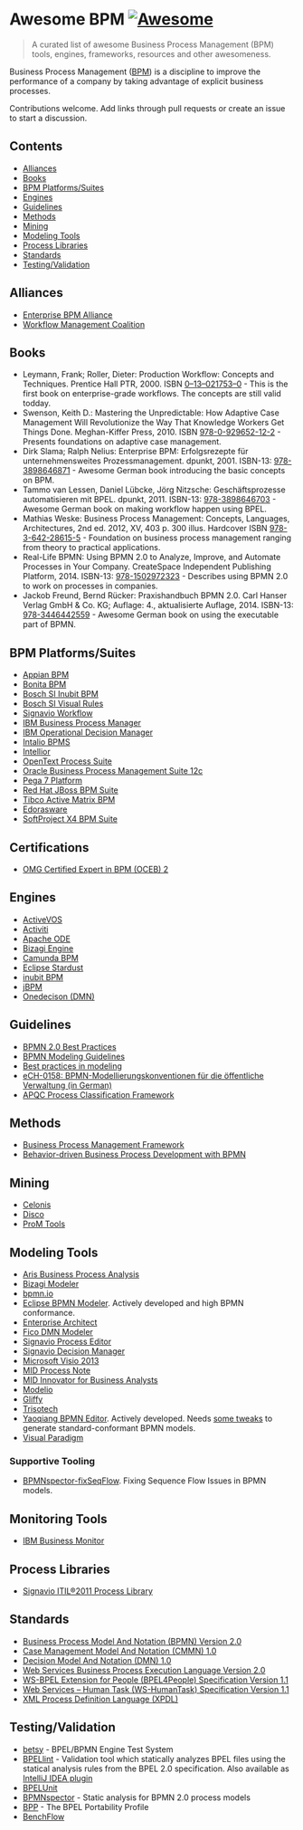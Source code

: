 # Awesome BPM [![Awesome](https://cdn.rawgit.com/sindresorhus/awesome/d7305f38d29fed78fa85652e3a63e154dd8e8829/media/badge.svg)](https://github.com/sindresorhus/awesome)

> A curated list of awesome Business Process Management (BPM) tools, engines, frameworks, resources and other awesomeness.

Business Process Management ([BPM](https://en.wikipedia.org/wiki/Business_process_management)) is a discipline to improve the performance of a company by taking advantage of explicit business processes.

Contributions welcome.
Add links through pull requests or create an issue to start a discussion.

## Contents

- [Alliances](#alliances)
- [Books](#books)
- [BPM Platforms/Suites](#bpm-platformssuites)
- [Engines](#engines)
- [Guidelines](#guidelines)
- [Methods](#methods)
- [Mining](#mining)
- [Modeling Tools](#modeling-tools)
- [Process Libraries](#process-libraries)
- [Standards](#standards)
- [Testing/Validation](#testingvalidation)

## Alliances
* [Enterprise BPM Alliance](http://bpm-alliance.org/bpm-alliance/)
* [Workflow Management Coalition](http://www.wfmc.org)

## Books
* Leymann, Frank; Roller, Dieter: Production Workflow: Concepts and Techniques. Prentice Hall PTR, 2000. ISBN [0–13–021753–0](https://en.wikipedia.org/wiki/Special:BookSources/0130217530) - This is the first book on enterprise-grade workflows. The concepts are still valid todday.
* Swenson, Keith D.: Mastering the Unpredictable: How Adaptive Case Management Will Revolutionize the Way That Knowledge Workers Get Things Done. Meghan-Kiffer Press, 2010. ISBN [978-0-929652-12-2](https://en.wikipedia.org/wiki/Special:BookSources/978-0-929652-12-2) - Presents foundations on adaptive case management.
* Dirk Slama; Ralph Nelius: Enterprise BPM: Erfolgsrezepte für unternehmensweites Prozessmanagement. dpunkt, 2001. ISBN-13: [978-3898646871](https://en.wikipedia.org/wiki/Special:BookSources/978-3898646871) - Awesome German book introducing the basic concepts on BPM.
* Tammo van Lessen, Daniel Lübcke, Jörg Nitzsche: Geschäftsprozesse automatisieren mit BPEL. dpunkt, 2011. ISBN-13: [978-3898646703](https://en.wikipedia.org/wiki/Special:BookSources/978-3898646703) - Awesome German book on making workflow happen using BPEL.
* Mathias Weske: Business Process Management: Concepts, Languages, Architectures, 2nd ed. 2012, XV, 403 p. 300 illus. Hardcover ISBN [978-3-642-28615-5](https://en.wikipedia.org/wiki/Special:BookSources/978-3-642-28615-5) - Foundation on business process management ranging from theory to practical applications.
* Real-Life BPMN: Using BPMN 2.0 to Analyze, Improve, and Automate Processes in Your Company. CreateSpace Independent Publishing Platform, 2014. ISBN-13: [978-1502972323](https://en.wikipedia.org/wiki/Special:BookSources/978-3-642-28615-5) - Describes using BPMN 2.0 to work on processes in companies.
* Jackob Freund, Bernd Rücker: Praxishandbuch BPMN 2.0. Carl Hanser Verlag GmbH & Co. KG; Auflage: 4., aktualisierte Auflage, 2014. ISBN-13: [978-3446442559](https://en.wikipedia.org/wiki/Special:BookSources/978-3446442559) - Awesome German book on using the executable part of BPMN.

## BPM Platforms/Suites
* [Appian BPM](http://www.appian.com/bpm-software/)
* [Bonita BPM](http://www.bonitasoft.com/products-v2#about-bonita-bpm)
* [Bosch SI Inubit BPM](https://www.bosch-si.com/products/business-process-management-bpm/business-process-management.html)
* [Bosch SI Visual Rules](https://www.bosch-si.com/products/business-rules-management-brm/visual-rules.html)
* [Signavio Workflow](http://www.signavio.com/products/workflow/)
* [IBM Business Process Manager](http://www-03.ibm.com/software/products/de/business-process-manager-family)
* [IBM Operational Decision Manager](http://www-03.ibm.com/software/products/en/odm)
* [Intalio BPMS](http://www.intalio.com/products/bpms/overview/)
* [Intellior](http://www.intellior.ag/software/leistungsstaerke/modularitaet-und-preise/ueberblick/)
* [OpenText Process Suite](http://www.opentext.com/what-we-do/products/business-process-management)
* [Oracle Business Process Management Suite 12c](http://www.oracle.com/us/technologies/bpm/suite/overview/index.html)
* [Pega 7 Platform](http://www.pega.com/products/pega-7)
* [Red Hat JBoss BPM Suite](http://www.jboss.org/products/bpmsuite/overview/)
* [Tibco Active Matrix BPM](http://www.tibco.com/products/automation/business-process-management/activematrix-bpm)
* [Edorasware](http://www.edorasware.com)
* [SoftProject X4 BPM Suite](http://www.x4bpm.com/bpm-suite.html)

## Certifications
* [OMG Certified Expert in BPM (OCEB) 2](http://www.omg.org/oceb-2/index.htm)

## Engines
* [ActiveVOS](http://www.activevos.com/)
* [Activiti](http://activiti.org/)
* [Apache ODE](http://ode.apache.org)
* [Bizagi Engine](http://www.bizagi.com/en/products/bpm-suite/engine)
* [Camunda BPM](https://camunda.org)
* [Eclipse Stardust](https://www.eclipse.org/stardust/)
* [inubit BPM](https://www.bosch-si.com/products/business-process-management-bpm/business-process-management.html)
* [jBPM](http://www.jbpm.org)
* [Onedecison (DMN)](http://onedecision.io/)
 
## Guidelines
 * [BPMN 2.0 Best Practices](https://camunda.org/bpmn/examples/)
 * [BPMN Modeling Guidelines](http://www.modeling-guidelines.org/)
 * [Best practices in modeling](http://help.bizagi.com/processmodeler/en/index.html?best_practices_in_modeling.htm)
 * [eCH-0158: BPMN-Modellierungskonventionen für die öffentliche Verwaltung (in German)](http://www.ech.ch/vechweb/page?p=dossier&documentNumber=eCH-0158&documentVersion=1.1)
 * [APQC Process Classification Framework](https://www.apqc.org/pcf)

## Methods
* [Business Process Management Framework](http://bpm-alliance.org/bpmf/)
* [Behavior-driven Business Process Development with BPMN](https://speakerdeck.com/vanto/behavior-driven-business-process-development-with-bpmn)

## Mining
* [Celonis](http://www.celonis.de/en/)
* [Disco](https://fluxicon.com/disco/)
* [ProM Tools](http://www.promtools.org/doku.php)

## Modeling Tools
* [Aris Business Process Analysis](http://www.softwareag.com/corporate/products/aris_alfabet/bpa/overview/default.asp)
* [Bizagi Modeler](http://www.bizagi.com/en/products/bpm-suite/modeler)
* [bpmn.io](http://bpmn.io/)
* [Eclipse BPMN Modeler](https://www.eclipse.org/bpmn2-modeler/). Actively developed and high BPMN conformance.
* [Enterprise Architect](http://www.sparxsystems.com.au/platforms/business_process_modeling.html)
* [Fico DMN Modeler](http://www.ficoanalyticcloud.com/platform/fico-dmn-modeler/)
* [Signavio Process Editor](http://www.signavio.com/products/process-editor/)
* [Signavio Decision Manager](http://www.signavio.com/products/decision-manager/)
* [Microsoft Visio 2013](https://blogs.office.com/2012/11/19/introducing-bpmn-2-0-in-visio/)
* [MID Process Note](http://www.mid.de/en/process-note.html)
* [MID Innovator for Business Analysts](http://www.mid.de/en/products/innovator-for-business-analysts.html)
* [Modelio](https://www.modelio.org/)
* [Gliffy](https://www.gliffy.com/uses/business-process-modeling-software/)
* [Trisotech](http://www.trisotech.com)
* [Yaoqiang BPMN Editor](http://bpmn.sourceforge.net/). Actively developed. Needs [some tweaks](https://github.com/koppor/ybpmn-fix) to generate standard-conformant BPMN models.
* [Visual Paradigm](https://www.visual-paradigm.com/)

### Supportive Tooling
* [BPMNspector-fixSeqFlow](https://github.com/matthiasgeiger/BPMNspector-fixSeqFlow). Fixing Sequence Flow Issues in BPMN models.

## Monitoring Tools
* [IBM Business Monitor](http://www-03.ibm.com/software/products/de/business-monitor)

## Process Libraries
* [Signavio ITIL®2011 Process Library](http://www.signavio.com/products/itil-2011-process-library/)

## Standards
* [Business Process Model And Notation (BPMN) 
Version 2.0](http://www.omg.org/spec/BPMN/2.0/)
* [Case Management Model And Notation (CMMN) 1.0](http://www.omg.org/spec/CMMN/)
* [Decision Model And Notation (DMN) 1.0](http://www.omg.org/spec/CMMN/)
* [Web Services Business Process Execution Language Version 2.0](http://docs.oasis-open.org/wsbpel/2.0/OS/wsbpel-v2.0-OS.html)
* [WS-BPEL Extension for People (BPEL4People) Specification Version 1.1](http://docs.oasis-open.org/bpel4people/bpel4people-1.1.html)
* [Web Services – Human Task (WS-HumanTask) Specification Version 1.1](http://docs.oasis-open.org/bpel4people/ws-humantask-1.1-spec-cs-01.html)
* [XML Process Definition Language (XPDL)](http://www.xpdl.org/)

## Testing/Validation
* [betsy](https://github.com/uniba-dsg/betsy) - BPEL/BPMN Engine Test System
* [BPELlint](https://github.com/uniba-dsg/BPELlint) - Validation tool which statically analyzes BPEL files using the statical analysis rules from the BPEL 2.0 specification. Also available as [IntelliJ IDEA plugin](https://github.com/uniba-dsg/BPELlint-idea)
* [BPELUnit](http://bpelunit.github.io)
* [BPMNspector](https://github.com/uniba-dsg/BPMNspector) - Static analysis for BPMN 2.0 process models
* [BPP](https://github.com/uniba-dsg/bpp) - The BPEL Portability Profile
* [BenchFlow](https://github.com/benchflow/benchflow)
